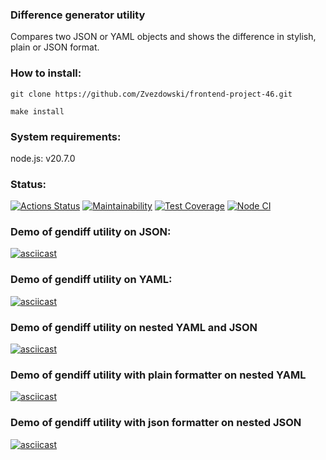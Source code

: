 ### Difference generator utility
Compares two JSON or YAML objects and shows the difference in stylish, plain or JSON format.

### How to install:

`git clone https://github.com/Zvezdowski/frontend-project-46.git`

`make install`

### System requirements:
node.js: v20.7.0

### Status:
[![Actions Status](https://github.com/Zvezdowski/frontend-project-46/actions/workflows/hexlet-check.yml/badge.svg)](https://github.com/Zvezdowski/frontend-project-46/actions)
[![Maintainability](https://api.codeclimate.com/v1/badges/cfef3796ef2b0b104188/maintainability)](https://codeclimate.com/github/Zvezdowski/frontend-project-46/maintainability)
[![Test Coverage](https://api.codeclimate.com/v1/badges/cfef3796ef2b0b104188/test_coverage)](https://codeclimate.com/github/Zvezdowski/frontend-project-46/test_coverage)
[![Node CI](https://github.com/Zvezdowski/frontend-project-46/actions/workflows/nodejs.yml/badge.svg)](https://github.com/Zvezdowski/frontend-project-46/actions)

### Demo of gendiff utility on JSON:
[![asciicast](https://asciinema.org/a/uXIT0dEVVz7qkfoU4u9xnhvf6.svg)](https://asciinema.org/a/uXIT0dEVVz7qkfoU4u9xnhvf6)

### Demo of gendiff utility on YAML:
[![asciicast](https://asciinema.org/a/WjmGgq6BzQI8ZwsGwszxpJbXt.svg)](https://asciinema.org/a/WjmGgq6BzQI8ZwsGwszxpJbXt)

### Demo of gendiff utility on nested YAML and JSON
[![asciicast](https://asciinema.org/a/pzXAUfhcCsuPm0jmK6bW3Xt1M.svg)](https://asciinema.org/a/pzXAUfhcCsuPm0jmK6bW3Xt1M)

### Demo of gendiff utility with plain formatter on nested YAML
[![asciicast](https://asciinema.org/a/e42WJ78OdRlbLTvWjdvYc0jOH.svg)](https://asciinema.org/a/e42WJ78OdRlbLTvWjdvYc0jOH)

### Demo of gendiff utility with json formatter on nested JSON
[![asciicast](https://asciinema.org/a/RemFSrhNlIxYSnQhVjyjXSib8.svg)](https://asciinema.org/a/RemFSrhNlIxYSnQhVjyjXSib8)

